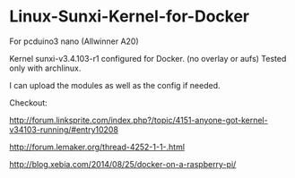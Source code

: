 # Linux-Sunxi-Kernel-for-Docker
For pcduino3 nano (Allwinner A20)

Kernel sunxi-v3.4.103-r1 configured for Docker. (no overlay or aufs)
Tested only with archlinux. 

I can upload the modules as well as the config if needed. 

Checkout:

http://forum.linksprite.com/index.php?/topic/4151-anyone-got-kernel-v34103-running/#entry10208

http://forum.lemaker.org/thread-4252-1-1-.html

http://blog.xebia.com/2014/08/25/docker-on-a-raspberry-pi/
